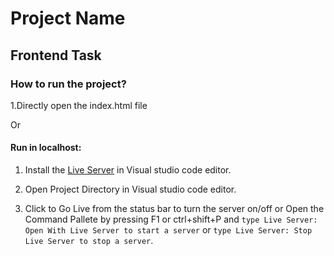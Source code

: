 # Project Name

## Frontend Task

### How to run the project?

1.Directly open the index.html file

Or

#### Run in localhost:

1. Install the [Live Server](https://marketplace.visualstudio.com/items?itemName=ritwickdey.LiveServer) in Visual studio code editor.

2. Open Project Directory in Visual studio code editor.

3. Click to Go Live from the status bar to turn the server on/off or Open the Command Pallete by pressing F1 or ctrl+shift+P and
   `type Live Server: Open With Live Server to start a server` or
   `type Live Server: Stop Live Server to stop a server`.
